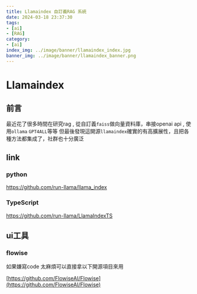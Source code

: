 ```yaml
---
title: Llamaindex 自訂義RAG 系統
date: 2024-03-18 23:37:30
tags:
- [ai]
- [RAG]
category:
- [ai]
index_img: ../image/banner/llamaindex_index.jpg
banner_img: ../image/banner/llamaindex_banner.png
---
```

# Llamaindex

## 前言

最近花了很多時間在研究rag , 從自訂義`faiss`做向量資料庫，串接openai api , 使用`ollama` `GPT4ALL`等等
但最後發現這開源`llamaindex`確實的有高擴展性，且把各種方法都集成了，社群也十分廣泛

## link

### python
https://github.com/run-llama/llama_index

### TypeScript
https://github.com/run-llama/LlamaIndexTS

## ui工具

### flowise

如果嫌寫code 太麻煩可以直接拿以下開源項目來用

[https://github.com/FlowiseAI/Flowise](https://github.com/FlowiseAI/Flowise)
